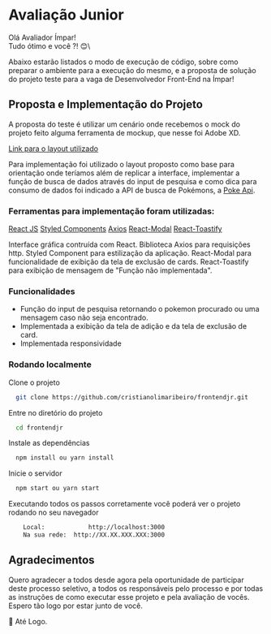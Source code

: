 # Avaliação Junior
Olá Avaliador Ímpar!\
Tudo ótimo e você ?! 😊\


Abaixo estarão listados o modo de execução de código, sobre como preparar o ambiente para a execução do mesmo, e a proposta de solução do projeto teste para a vaga de Desenvolvedor Front-End na Ímpar!

## Proposta e Implementação do Projeto 

A proposta do teste é utilizar um cenário onde recebemos o mock do projeto feito alguma ferramenta de mockup, que nesse foi Adobe XD.

[Link para o layout utilizado](https://xd.adobe.com/view/c715f110-fbd4-4323-be0c-0e453c1450db-9246)

Para implementação foi utilizado o layout proposto como base para orientação onde teríamos além de replicar a interface, implementar a função de busca de dados através do input de pesquisa e como dica para consumo de dados foi indicado a API de busca de Pokémons, a [Poke Api](https://pokeapi.co/).

### Ferramentas para implementação foram utilizadas: 

[React JS](https://pt-br.reactjs.org/)
[Styled Components](https://styled-components.com/)
[Axios](https://axios-http.com/docs/intro)
[React-Modal](https://reactcommunity.org/react-modal/)
[React-Toastify](https://fkhadra.github.io/react-toastify/introduction)

Interface gráfica contruída com React.
Biblioteca Axios para requisições http.
Styled Component para estilização da aplicação.
React-Modal para funcionalidade de exibição da tela de exclusão de cards.
React-Toastify para exibição de mensagem de "Função não implementada".

### Funcionalidades

- Função do input de pesquisa retornando o pokemon procurado ou uma mensagem caso não seja encontrado.
- Implementada a exibição da tela de adição e da tela de exclusão de card.
- Implementada responsividade

### Rodando localmente

Clone o projeto

```bash
  git clone https://github.com/cristianolimaribeiro/frontendjr.git
```

Entre no diretório do projeto

```bash
  cd frontendjr
```

Instale as dependências

```bash
  npm install ou yarn install
```

Inicie o servidor

```bash
  npm start ou yarn start
```

Executando todos os passos corretamente você poderá ver o projeto rodando no seu navegador

```bash
    Local:            http://localhost:3000
    Na sua rede:  http://XX.XX.XXX.XXX:3000
```
## Agradecimentos

Quero agradecer a todos desde agora pela oportunidade de participar deste processo seletivo, a todos os responsáveis pelo processo e por todas as instruções de como executar esse projeto e pela avaliação de vocês.
Espero tão logo por estar junto de você. 

:wave: Até Logo.



